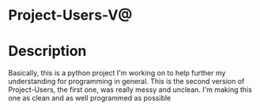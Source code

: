 # Project-Users-V@
  # Description
   Basically, this is a python project I'm working on to help further my understanding for programming in general.
   This is the second version of Project-Users, the first one, was really messy and unclean. I'm making this one as clean and as well       programmed as possible
